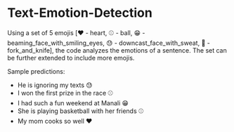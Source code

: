 # Text-Emotion-Detection

Using a set of 5 emojis [❤️ - heart, 
⚾ - ball, 
😁 - beaming_face_with_smiling_eyes,
😓 - downcast_face_with_sweat,
🍴 - fork_and_knife], the code analyzes the emotions of a sentence. The set can be further extended to include more emojis.

Sample predictions:
- He is ignoring my texts 😓
- I won the first prize in the race ⚾
- I had such a fun weekend at Manali 😁
- She is playing basketball with her friends ⚾
- My mom cooks so well ❤️

